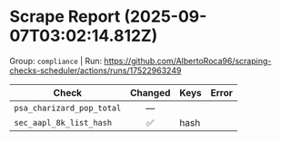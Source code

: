 # Scrape Report (2025-09-07T03:02:14.812Z)

Group: `compliance`  |  Run: https://github.com/AlbertoRoca96/scraping-checks-scheduler/actions/runs/17522963249

| Check | Changed | Keys | Error |
|---|:---:|:--|:--|
| `psa_charizard_pop_total` | — |  |  |
| `sec_aapl_8k_list_hash` | ✅ | hash |  |
